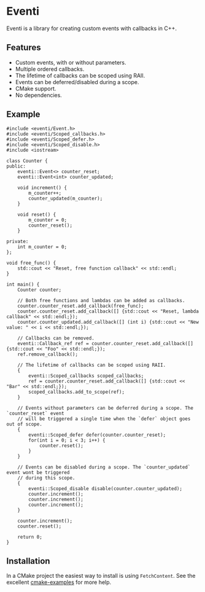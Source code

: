 # Eventi

Eventi is a library for creating custom events with callbacks in C++.

## Features

- Custom events, with or without parameters.
- Multiple ordered callbacks.
- The lifetime of callbacks can be scoped using RAII.
- Events can be deferred/disabled during a scope.
- CMake support.
- No dependencies.

## Example

```
#include <eventi/Event.h>
#include <eventi/Scoped_callbacks.h>
#include <eventi/Scoped_defer.h>
#include <eventi/Scoped_disable.h>
#include <iostream>

class Counter {
public:
    eventi::Event<> counter_reset;
    eventi::Event<int> counter_updated;

    void increment() {
        m_counter++;
        counter_updated(m_counter);
    }

    void reset() {
        m_counter = 0;
        counter_reset();
    }

private:
    int m_counter = 0;
};

void free_func() {
    std::cout << "Reset, free function callback" << std::endl;
}

int main() {
    Counter counter;

    // Both free functions and lambdas can be added as callbacks.
    counter.counter_reset.add_callback(free_func);
    counter.counter_reset.add_callback([] {std::cout << "Reset, lambda callback" << std::endl;});
    counter.counter_updated.add_callback([] (int i) {std::cout << "New value: " << i << std::endl;});

    // Callbacks can be removed.
    eventi::Callback_ref ref = counter.counter_reset.add_callback([] {std::cout << "Foo" << std::endl;});
    ref.remove_callback();

    // The lifetime of callbacks can be scoped using RAII.
    {
        eventi::Scoped_callbacks scoped_callbacks;
        ref = counter.counter_reset.add_callback([] {std::cout << "Bar" << std::endl;});
        scoped_callbacks.add_to_scope(ref);
    }

    // Events without parameters can be deferred during a scope. The `counter_reset` event
    // will be triggered a single time when the `defer` object goes out of scope.
    {
        eventi::Scoped_defer defer(counter.counter_reset);
        for(int i = 0; i < 3; i++) {
            counter.reset();
        }
    }

    // Events can be disabled during a scope. The `counter_updated` event wont be triggered
    // during this scope.
    {
        eventi::Scoped_disable disable(counter.counter_updated);
        counter.increment();
        counter.increment();
        counter.increment();
    }

    counter.increment();
    counter.reset();

    return 0;
}
```

## Installation

In a CMake project the easiest way to install is using `FetchContent`.
See the excellent [cmake-examples](https://github.com/pr0g/cmake-examples) for more help.
